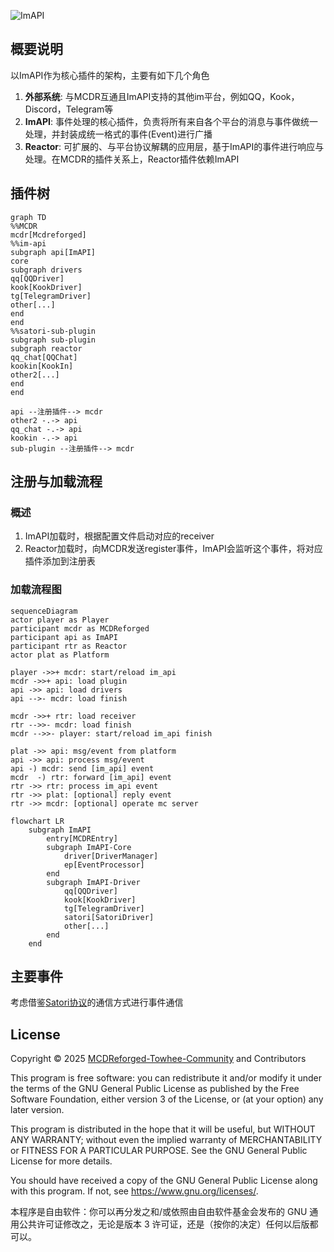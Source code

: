 ![ImAPI](https://socialify.git.ci/MCDReforged-Towhee-Community/ImAPI/image?description=1&font=Inter&forks=1&issues=1&language=1&name=1&owner=1&pattern=Plus&pulls=1&stargazers=1&theme=Auto)
## 概要说明

以ImAPI作为核心插件的架构，主要有如下几个角色

1. **外部系统**: 与MCDR互通且ImAPI支持的其他im平台，例如QQ，Kook，Discord，Telegram等
2. **ImAPI**: 事件处理的核心插件，负责将所有来自各个平台的消息与事件做统一处理，并封装成统一格式的事件(Event)进行广播
3. **Reactor**: 可扩展的、与平台协议解耦的应用层，基于ImAPI的事件进行响应与处理。在MCDR的插件关系上，Reactor插件依赖ImAPI


## 插件树

```mermaid
graph TD
%%MCDR
mcdr[Mcdreforged]
%%im-api
subgraph api[ImAPI]
core
subgraph drivers
qq[QQDriver]
kook[KookDriver]
tg[TelegramDriver]
other[...]
end
end
%%satori-sub-plugin
subgraph sub-plugin
subgraph reactor
qq_chat[QQChat]
kookin[KookIn]
other2[...]
end
end

api --注册插件--> mcdr
other2 -.-> api
qq_chat -.-> api
kookin -.-> api
sub-plugin --注册插件--> mcdr
```

## 注册与加载流程

### 概述

1. ImAPI加载时，根据配置文件启动对应的receiver
2. Reactor加载时，向MCDR发送register事件，ImAPI会监听这个事件，将对应插件添加到注册表

### 加载流程图

```mermaid
sequenceDiagram
actor player as Player
participant mcdr as MCDReforged
participant api as ImAPI
participant rtr as Reactor
actor plat as Platform

player ->>+ mcdr: start/reload im_api
mcdr ->>+ api: load plugin
api ->> api: load drivers
api -->- mcdr: load finish

mcdr ->>+ rtr: load receiver
rtr -->>- mcdr: load finish
mcdr -->>- player: start/reload im_api finish

plat ->> api: msg/event from platform
api ->> api: process msg/event
api -) mcdr: send [im_api] event
mcdr  -) rtr: forward [im_api] event
rtr ->> rtr: process im_api event
rtr ->> plat: [optional] reply event
rtr ->> mcdr: [optional] operate mc server
```

```mermaid
flowchart LR
    subgraph ImAPI
        entry[MCDREntry]
        subgraph ImAPI-Core
            driver[DriverManager]
            ep[EventProcessor]
        end
        subgraph ImAPI-Driver
            qq[QQDriver]
            kook[KookDriver]
            tg[TelegramDriver]
            satori[SatoriDriver]
            other[...]
        end
    end
```

## 主要事件
考虑借鉴[Satori协议](https://satori.js.org)的通信方式进行事件通信


## License

Copyright © 2025 [MCDReforged-Towhee-Community](https://github.com/MCDReforged-Towhee-Community) and Contributors

This program is free software: you can redistribute it and/or modify it under the terms of the GNU General Public License as published by the Free Software Foundation, either version 3 of the License, or (at your option) any later version.

This program is distributed in the hope that it will be useful, but WITHOUT ANY WARRANTY; without even the implied warranty of MERCHANTABILITY or FITNESS FOR A PARTICULAR PURPOSE. See the GNU General Public License for more details.

You should have received a copy of the GNU General Public License along with this program. If not, see <https://www.gnu.org/licenses/>.

本程序是自由软件：你可以再分发之和/或依照由自由软件基金会发布的 GNU 通用公共许可证修改之，无论是版本 3 许可证，还是（按你的决定）任何以后版都可以。